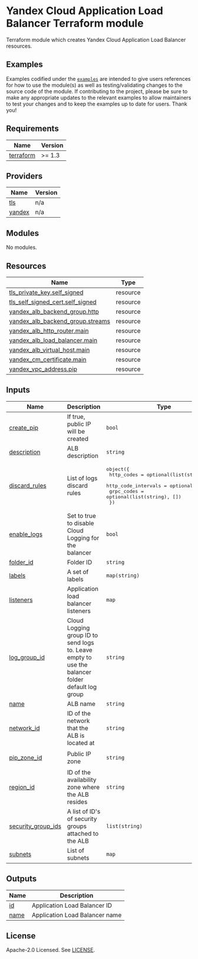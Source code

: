 # Yandex Cloud Application Load Balancer Terraform module

Terraform module which creates Yandex Cloud Application Load Balancer resources.

## Examples

Examples codified under
the [`examples`](https://github.com/terraform-yacloud-modules/terraform-yandex-alb/tree/main/examples) are intended
to give users references for how to use the module(s) as well as testing/validating changes to the source code of the
module. If contributing to the project, please be sure to make any appropriate updates to the relevant examples to allow
maintainers to test your changes and to keep the examples up to date for users. Thank you!

<!-- BEGINNING OF PRE-COMMIT-TERRAFORM DOCS HOOK -->
## Requirements

| Name | Version |
|------|---------|
| <a name="requirement_terraform"></a> [terraform](#requirement\_terraform) | >= 1.3 |

## Providers

| Name | Version |
|------|---------|
| <a name="provider_tls"></a> [tls](#provider\_tls) | n/a |
| <a name="provider_yandex"></a> [yandex](#provider\_yandex) | n/a |

## Modules

No modules.

## Resources

| Name | Type |
|------|------|
| [tls_private_key.self_signed](https://registry.terraform.io/providers/hashicorp/tls/latest/docs/resources/private_key) | resource |
| [tls_self_signed_cert.self_signed](https://registry.terraform.io/providers/hashicorp/tls/latest/docs/resources/self_signed_cert) | resource |
| [yandex_alb_backend_group.http](https://registry.terraform.io/providers/yandex-cloud/yandex/latest/docs/resources/alb_backend_group) | resource |
| [yandex_alb_backend_group.streams](https://registry.terraform.io/providers/yandex-cloud/yandex/latest/docs/resources/alb_backend_group) | resource |
| [yandex_alb_http_router.main](https://registry.terraform.io/providers/yandex-cloud/yandex/latest/docs/resources/alb_http_router) | resource |
| [yandex_alb_load_balancer.main](https://registry.terraform.io/providers/yandex-cloud/yandex/latest/docs/resources/alb_load_balancer) | resource |
| [yandex_alb_virtual_host.main](https://registry.terraform.io/providers/yandex-cloud/yandex/latest/docs/resources/alb_virtual_host) | resource |
| [yandex_cm_certificate.main](https://registry.terraform.io/providers/yandex-cloud/yandex/latest/docs/resources/cm_certificate) | resource |
| [yandex_vpc_address.pip](https://registry.terraform.io/providers/yandex-cloud/yandex/latest/docs/resources/vpc_address) | resource |

## Inputs

| Name | Description | Type | Default | Required |
|------|-------------|------|---------|:--------:|
| <a name="input_create_pip"></a> [create\_pip](#input\_create\_pip) | If true, public IP will be created | `bool` | `true` | no |
| <a name="input_description"></a> [description](#input\_description) | ALB description | `string` | `""` | no |
| <a name="input_discard_rules"></a> [discard\_rules](#input\_discard\_rules) | List of logs discard rules | <pre>object({<br>    http_codes          = optional(list(string), [])<br>    http_code_intervals = optional(number)<br>    grpc_codes          = optional(list(string), [])<br>  })</pre> | `null` | no |
| <a name="input_enable_logs"></a> [enable\_logs](#input\_enable\_logs) | Set to true to disable Cloud Logging for the balancer | `bool` | `true` | no |
| <a name="input_folder_id"></a> [folder\_id](#input\_folder\_id) | Folder ID | `string` | `null` | no |
| <a name="input_labels"></a> [labels](#input\_labels) | A set of labels | `map(string)` | `{}` | no |
| <a name="input_listeners"></a> [listeners](#input\_listeners) | Application load balancer listeners | `map` | `{}` | no |
| <a name="input_log_group_id"></a> [log\_group\_id](#input\_log\_group\_id) | Cloud Logging group ID to send logs to. Leave empty to use the balancer folder default log group | `string` | `""` | no |
| <a name="input_name"></a> [name](#input\_name) | ALB name | `string` | n/a | yes |
| <a name="input_network_id"></a> [network\_id](#input\_network\_id) | ID of the network that the ALB is located at | `string` | n/a | yes |
| <a name="input_pip_zone_id"></a> [pip\_zone\_id](#input\_pip\_zone\_id) | Public IP zone | `string` | `"ru-central1-a"` | no |
| <a name="input_region_id"></a> [region\_id](#input\_region\_id) | ID of the availability zone where the ALB resides | `string` | `null` | no |
| <a name="input_security_group_ids"></a> [security\_group\_ids](#input\_security\_group\_ids) | A list of ID's of security groups attached to the ALB | `list(string)` | `[]` | no |
| <a name="input_subnets"></a> [subnets](#input\_subnets) | List of subnets | `map` | `{}` | no |

## Outputs

| Name | Description |
|------|-------------|
| <a name="output_id"></a> [id](#output\_id) | Application Load Balancer ID |
| <a name="output_name"></a> [name](#output\_name) | Application Load Balancer name |
<!-- END OF PRE-COMMIT-TERRAFORM DOCS HOOK -->

## License

Apache-2.0 Licensed.
See [LICENSE](https://github.com/terraform-yacloud-modules/terraform-yandex-alb/blob/main/LICENSE).

